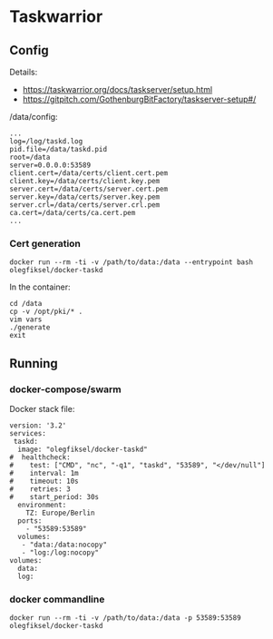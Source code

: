 # Taskwarrior

## Config

Details:
* https://taskwarrior.org/docs/taskserver/setup.html
* https://gitpitch.com/GothenburgBitFactory/taskserver-setup#/

/data/config:
```
...
log=/log/taskd.log
pid.file=/data/taskd.pid
root=/data
server=0.0.0.0:53589
client.cert=/data/certs/client.cert.pem
client.key=/data/certs/client.key.pem
server.cert=/data/certs/server.cert.pem
server.key=/data/certs/server.key.pem
server.crl=/data/certs/server.crl.pem
ca.cert=/data/certs/ca.cert.pem
...
```

### Cert generation

```
docker run --rm -ti -v /path/to/data:/data --entrypoint bash olegfiksel/docker-taskd
```
In the container:
```
cd /data
cp -v /opt/pki/* .
vim vars
./generate
exit
```

## Running

### docker-compose/swarm

Docker stack file:
```
version: '3.2'
services:
 taskd:
  image: "olegfiksel/docker-taskd"
#  healthcheck:
#    test: ["CMD", "nc", "-q1", "taskd", "53589", "</dev/null"]
#    interval: 1m
#    timeout: 10s
#    retries: 3
#    start_period: 30s
  environment:
    TZ: Europe/Berlin
  ports:
    - "53589:53589"
  volumes:
   - "data:/data:nocopy"
   - "log:/log:nocopy"
volumes:
  data:
  log:
```

### docker commandline

`docker run --rm -ti -v /path/to/data:/data -p 53589:53589 olegfiksel/docker-taskd`
